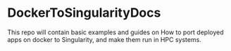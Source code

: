 # DockerToSingularityDocs
This repo will contain basic examples and guides on How to port deployed apps on docker to Singularity, and make them run in HPC systems.
